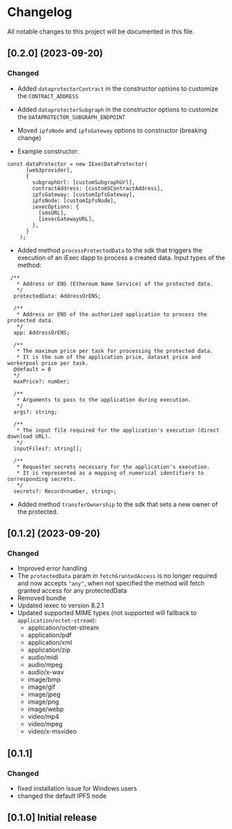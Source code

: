 # Changelog

All notable changes to this project will be documented in this file.

## [0.2.0] (2023-09-20)

### Changed

- Added `dataprotectorContract` in the constructor options to customize the `CONTRACT_ADDRESS`

- Added `dataprotectorSubgraph` in the constructor options to customize the `DATAPROTECTOR_SUBGRAPH_ENDPOINT`

- Moved `ipfsNode` and `ipfsGateway` options to constructor (breaking change)

- Example constructor:

```
const dataProtector = new IExecDataProtector(
      [web3provider],
      {
        subgraphUrl: [customSubgraphUrl],
        contractAddress: [customSContractAddress],
        ipfsGateway: [customIpfsGateway],
        ipfsNode: [customIpfsNode],
        iexecOptions: {
          [smsURL],
          [iexecGatewayURL],
        },
      }
    );
```

- Added method `processProtectedData` to the sdk that triggers the execution of an iExec dapp to process a created data.
  Input types of the method:

```
 /**
   * Address or ENS (Ethereum Name Service) of the protected data.
   */
  protectedData: AddressOrENS;

  /**
   * Address or ENS of the authorized application to process the protected data.
   */
  app: AddressOrENS;

  /**
   * The maximum price per task for processing the protected data.
   * It is the sum of the application price, dataset price and workerpool price per task.
  @default = 0
  */
  maxPrice?: number;

  /**
   * Arguments to pass to the application during execution.
   */
  args?: string;

  /**
   * The input file required for the application's execution (direct download URL).
   */
  inputFiles?: string[];

  /**
   * Requester secrets necessary for the application's execution.
   * It is represented as a mapping of numerical identifiers to corresponding secrets.
   */
  secrets?: Record<number, string>;
```

- Added method `transferOwnership` to the sdk that sets a new owner of the protected.

## [0.1.2] (2023-09-20)

### Changed

- Improved error handling
- The `protectedData` param in `fetchGrantedAccess` is no longer required and now accepts `"any"`, when not specified the method will fetch granted access for any protectedData
- Removed bundle
- Updated iexec to version 8.2.1
- Updated supported MIME types (not supported will fallback to `application/octet-stream`):
  - application/octet-stream
  - application/pdf
  - application/xml
  - application/zip
  - audio/midi
  - audio/mpeg
  - audio/x-wav
  - image/bmp
  - image/gif
  - image/jpeg
  - image/png
  - image/webp
  - video/mp4
  - video/mpeg
  - video/x-msvideo

## [0.1.1]

### Changed

- fixed installation issue for Windows users
- changed the default IPFS node

## [0.1.0] Initial release
